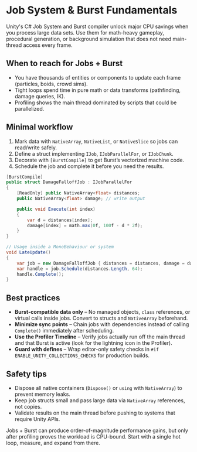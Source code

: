 # Job System & Burst Fundamentals

Unity's C# Job System and Burst compiler unlock major CPU savings when you process large data sets.
Use them for math-heavy gameplay, procedural generation, or background simulation that does not need
main-thread access every frame.

## When to reach for Jobs + Burst

- You have thousands of entities or components to update each frame (particles, boids, crowd sims).
- Tight loops spend time in pure math or data transforms (pathfinding, damage queries, IK).
- Profiling shows the main thread dominated by scripts that could be parallelized.

## Minimal workflow

1. Mark data with `NativeArray`, `NativeList`, or `NativeSlice` so jobs can read/write safely.
2. Define a struct implementing `IJob`, `IJobParallelFor`, or `IJobChunk`.
3. Decorate with `[BurstCompile]` to get Burst’s vectorized machine code.
4. Schedule the job and complete it before you need the results.

```csharp
[BurstCompile]
public struct DamageFalloffJob : IJobParallelFor
{
    [ReadOnly] public NativeArray<float> distances;
    public NativeArray<float> damage; // write output

    public void Execute(int index)
    {
        var d = distances[index];
        damage[index] = math.max(0f, 100f - d * 2f);
    }
}

// Usage inside a MonoBehaviour or system
void LateUpdate()
{
    var job = new DamageFalloffJob { distances = distances, damage = damageOutput };
    var handle = job.Schedule(distances.Length, 64);
    handle.Complete();
}
```

## Best practices

- **Burst-compatible data only** – No managed objects, `class` references, or virtual calls inside
  jobs. Convert to structs and `NativeArray` beforehand.
- **Minimize sync points** – Chain jobs with dependencies instead of calling `Complete()`
  immediately after scheduling.
- **Use the Profiler Timeline** – Verify jobs actually run off the main thread and that Burst is
  active (look for the lightning icon in the Profiler).
- **Guard with defines** – Wrap editor-only safety checks in `#if ENABLE_UNITY_COLLECTIONS_CHECKS`
  for production builds.

## Safety tips

- Dispose all native containers (`Dispose()` or `using` with `NativeArray`) to prevent memory leaks.
- Keep job structs small and pass large data via `NativeArray` references, not copies.
- Validate results on the main thread before pushing to systems that require Unity APIs.

Jobs + Burst can produce order-of-magnitude performance gains, but only after profiling proves the
workload is CPU-bound. Start with a single hot loop, measure, and expand from there.
